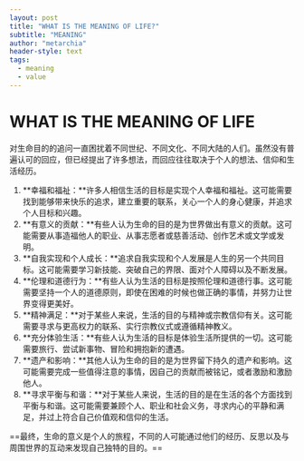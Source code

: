 ```yaml
---
layout: post
title: "WHAT IS THE MEANING OF LIFE?"
subtitle: "MEANING"
author: "metarchia"
header-style: text
tags:
  - meaning
  - value
---
```


# WHAT IS THE MEANING OF LIFE

对生命目的的追问一直困扰着不同世纪、不同文化、不同大陆的人们。虽然没有普遍认可的回应，但已经提出了许多想法，而回应往往取决于个人的想法、信仰和生活经历。

1. **幸福和福祉：**许多人相信生活的目标是实现个人幸福和福祉。这可能需要找到能够带来快乐的追求，建立重要的联系，关心一个人的身心健康，并追求个人目标和兴趣。
2. **有意义的贡献：**有些人认为生命的目的是为世界做出有意义的贡献。这可能需要从事造福他人的职业、从事志愿者或慈善活动、创作艺术或文学或发明。
3. **自我实现和个人成长：**追求自我实现和个人发展是人生的另一个共同目标。这可能需要学习新技能、突破自己的界限、面对个人障碍以及不断发展。
4. **伦理和道德行为：**有些人认为生活的目标是按照伦理和道德行事。这可能需要坚持一个人的道德原则，即使在困难的时候也做正确的事情，并努力让世界变得更美好。
5. **精神满足：**对于某些人来说，生活的目的与精神或宗教信仰有关。这可能需要寻求与更高权力的联系、实行宗教仪式或遵循精神教义。
6. **充分体验生活：**有些人认为生活的目标是体验生活所提供的一切。这可能需要旅行、尝试新事物、冒险和拥抱新的遭遇。
7. **遗产和影响：**其他人认为生命的目的是为世界留下持久的遗产和影响。这可能需要完成一些值得注意的事情，因自己的贡献而被铭记，或者激励和激励他人。
8. **寻求平衡与和谐：**对于某些人来说，生活的目的是在生活的各个方面找到平衡与和谐。这可能需要兼顾个人、职业和社会义务，寻求内心的平静和满足，并过上符合自己价值观和信仰的生活。

==最终，生命的意义是个人的旅程，不同的人可能通过他们的经历、反思以及与周围世界的互动来发现自己独特的目的。==